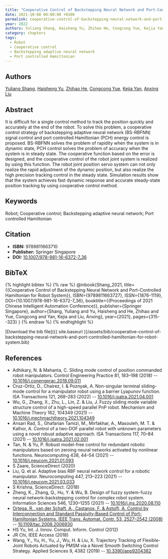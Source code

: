 ```yaml
---
title: "Cooperative Control of Backstepping Neural Network and Port-Controlled Hamiltonian for Robot System"
date: 2021-10-08 00:00:00 +0100
permalink: cooperative-control-of-backstepping-neural-network-and-port-controlled-hamiltonian-for-robot-system
year: 2022
authors: Yuliang Shang, Haisheng Yu, Zhihao He, Congcong Yue, Kejia Yan, Anxing Liu
category: chapters
tags:
  - Robot
  - Cooperative control
  - Backstepping adaptive neural network
  - Port controlled Hamiltonian
---
```

 
## Authors
[Yuliang Shang](authors/yuliang-shang), [Haisheng Yu](authors/haisheng-yu), [Zhihao He](authors/zhihao-he), [Congcong Yue](authors/congcong-yue), [Kejia Yan](authors/kejia-yan), [Anxing Liu](authors/anxing-liu)
 
## Abstract
It is difficult for a single control method to track the position quickly and accurately at the end of the robot. To solve this problem, a cooperative control strategy of backstepping adaptive neural network (BS-RBFNN) signal control and port controlled Hamiltonian (PCH) energy control is proposed. BS-RBFNN solves the problem of rapidity when the system is in dynamic state, PCH control solves the problem of accuracy when the system is in steady state. The cooperative function based on the error is designed, and the cooperative control of the robot joint system is realized by using this function. The robot joint position servo system can not only realize the rapid adjustment of the dynamic position, but also realize the high precision tracking control in the steady state. Simulation results show that the system achieves fast dynamic response and accurate steady-state position tracking by using cooperative control method.
 
## Keywords
Robot; Cooperative control; Backstepping adaptive neural network; Port controlled Hamiltonian
 
## Citation
- **ISBN:** 9789811663710
- **Publisher:** Springer Singapore
- **DOI:** [10.1007/978-981-16-6372-7_36](https://doi.org/10.1007/978-981-16-6372-7_36)
 
## BibTeX
{% highlight bibtex %}
{% raw %}
@inbook{Shang_2021,
  title={{Cooperative Control of Backstepping Neural Network and Port-Controlled Hamiltonian for Robot System}},
  ISBN={9789811663727},
  ISSN={1876-1119},
  DOI={10.1007/978-981-16-6372-7_36},
  booktitle={{Proceedings of 2021 Chinese Intelligent Automation Conference}},
  publisher={Springer Singapore},
  author={Shang, Yuliang and Yu, Haisheng and He, Zhihao and Yue, Congcong and Yan, Kejia and Liu, Anxing},
  year={2021},
  pages={315--323}
}
{% endraw %}
{% endhighlight %}
 
[Download the bib file]({{ site.baseurl }}/assets/bib/cooperative-control-of-backstepping-neural-network-and-port-controlled-hamiltonian-for-robot-system.bib)
 
## References
- Adhikary, N. & Mahanta, C. Sliding mode control of position commanded robot manipulators. Control Engineering Practice 81, 183–198 (2018) -- [10.1016/j.conengprac.2018.09.011](https://doi.org/10.1016/j.conengprac.2018.09.011)
- Cruz-Ortiz, D., Chairez, I. & Poznyak, A. Non-singular terminal sliding-mode control for a manipulator robot using a barrier Lyapunov function. ISA Transactions 121, 268–283 (2022) -- [10.1016/j.isatra.2021.04.001](https://doi.org/10.1016/j.isatra.2021.04.001)
- Wu, G., Zhang, X., Zhu, L., Lin, Z. & Liu, J. Fuzzy sliding mode variable structure control of a high-speed parallel PnP robot. Mechanism and Machine Theory 162, 104349 (2021) -- [10.1016/j.mechmachtheory.2021.104349](https://doi.org/10.1016/j.mechmachtheory.2021.104349)
- Ansari Rad, S., Ghafarian Tamizi, M., Mirfakhar, A., Masouleh, M. T. & Kalhor, A. Control of a two-DOF parallel robot with unknown parameters using a novel robust adaptive approach. ISA Transactions 117, 70–84 (2021) -- [10.1016/j.isatra.2021.02.001](https://doi.org/10.1016/j.isatra.2021.02.001)
- Tan, N. & Yu, P. Robust model-free control for redundant robotic manipulators based on zeroing neural networks activated by nonlinear functions. Neurocomputing 438, 44–54 (2021) -- [10.1016/j.neucom.2021.01.093](https://doi.org/10.1016/j.neucom.2021.01.093)
- S Zaare, ScienceDirect (2020)
- Liu, Q. et al. Adaptive bias RBF neural network control for a robotic manipulator. Neurocomputing 447, 213–223 (2021) -- [10.1016/j.neucom.2021.03.033](https://doi.org/10.1016/j.neucom.2021.03.033)
- S Krishna, ScienceDirect. (2018)
- Zheng, K., Zhang, Q., Hu, Y. & Wu, B. Design of fuzzy system-fuzzy neural network-backstepping control for complex robot system. Information Sciences 546, 1230–1255 (2021) -- [10.1016/j.ins.2020.08.110](https://doi.org/10.1016/j.ins.2020.08.110)
- [Ortega, R., van der Schaft, A., Castanos, F. & Astolfi, A. Control by Interconnection and Standard Passivity-Based Control of Port-Hamiltonian Systems. IEEE Trans. Automat. Contr. 53, 2527–2542 (2008)](control-by-interconnection-and-standard-passivity-based-control-of-port-hamiltonian-systems) -- [10.1109/tac.2008.2006930](https://doi.org/10.1109/tac.2008.2006930)
- HS Yu, Int. J. Innov. Comput. Inform. Control (2012)
- JR Chi, IEEE Access (2018)
- Wang, Y., Yu, H., Yu, J., Wu, H. & Liu, X. Trajectory Tracking of Flexible-Joint Robots Actuated by PMSM via a Novel Smooth Switching Control Strategy. Applied Sciences 9, 4382 (2019) -- [10.3390/app9204382](https://doi.org/10.3390/app9204382)

